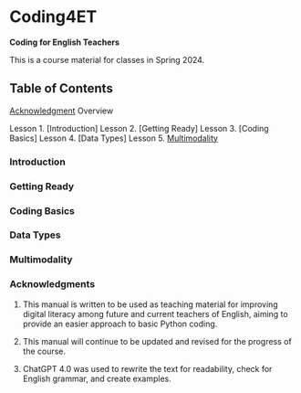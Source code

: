 # Coding4ET
**Coding for English Teachers**

This is a course material for classes in Spring 2024.

## Table of Contents

[Acknowledgment](###Acknowledgments)
Overview

Lesson 1. [Introduction]
Lesson 2. [Getting Ready]
Lesson 3. [Coding Basics]
Lesson 4. [Data Types]
Lesson 5. [Multimodality](#multimodality)


### Introduction


### Getting Ready


### Coding Basics


### Data Types


### Multimodality



### Acknowledgments

1. This manual is written to be used as teaching material for improving digital literacy among future and current teachers of English, aiming to provide an easier approach to basic Python coding.

2. This manual will continue to be updated and revised for the progress of the course.

3. ChatGPT 4.0 was used to rewrite the text for readability, check for English grammar, and create examples.
